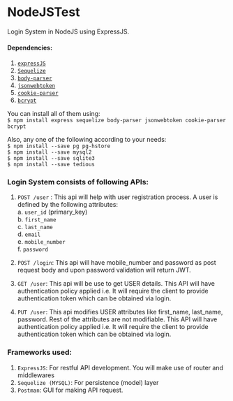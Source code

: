 # NodeJSTest
Login System in NodeJS using ExpressJS.

#### Dependencies:
1. [`expressJS`](https://expressjs.com/)
2. [`Sequelize`](http://docs.sequelizejs.com/)
3. [`body-parser`](https://www.npmjs.com/package/body-parser)
4. [`jsonwebtoken`](https://www.npmjs.com/package/jsonwebtoken)
5. [`cookie-parser`](https://www.npmjs.com/package/cookie-parser)
6. [`bcrypt`](https://www.npmjs.com/package/bcrypt)

You can install all of them using:  
`$ npm install express sequelize body-parser jsonwebtoken cookie-parser bcrypt`

Also, any one of the following according to your needs:  
`$ npm install --save pg pg-hstore`  
`$ npm install --save mysql2`  
`$ npm install --save sqlite3`  
`$ npm install --save tedious`

### Login System consists of following APIs:
1. `POST /user` : This api will help with user registration process. A user is defined by the following attributes:  
   a. `user_id` (primary_key)  
   b. `first_name`  
   c. `last_name`  
   d. `email`  
   e. `mobile_number`  
   f. `password`  

2. `POST /login`: This api will have mobile_number and password as post request body and upon password validation will return JWT.

3. `GET /user`: This api will be use to get USER details. This API will have authentication policy applied i.e. It will require the client to provide authentication token which can be obtained via login.

4. `PUT /user`: This api modifies USER attributes like first_name, last_name, password. Rest of the attributes are not modifiable. This API will have authentication policy applied i.e. It will require the client to provide authentication token which can be obtained via login.

### Frameworks used: 
1. `ExpressJS`: For restful API development. You will make use of router and middlewares
2. `Sequelize (MYSQL)`: For persistence (model) layer
3. `Postman`: GUI for making API request.

